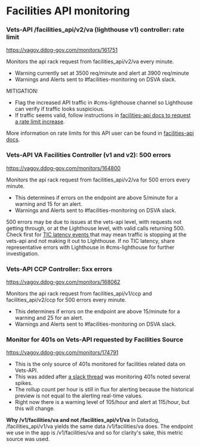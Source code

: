 # Facilities API monitoring


### Vets-API /facilities_api/v2/va (lighthouse v1) controller: rate limit
https://vagov.ddog-gov.com/monitors/161751

Monitors the api rack request from facilities_api/v2/va every minute.
  - Warning currently set at 3500 req/minute and alert at 3900 req/minute
  - Warnings and Alerts sent to #facilities-monitoring on DSVA slack.
 
 MITIGATION:
  - Flag the increased API traffic in #cms-lighthouse channel so Lighthouse can verify if traffic looks suspicious.
  - If traffic seems valid, follow instructions in [facilities-api docs to request a rate limit increase](https://github.com/department-of-veterans-affairs/va.gov-team/blob/master/products/facilities/facilities-api/README.md#request-api-limit-increase).

More information on rate limits for this API user can be found in [facilities-api docs](https://github.com/department-of-veterans-affairs/va.gov-team/blob/master/products/facilities/facilities-api/README.md#lighthouse-api-userkey).

### Vets-API VA Facilities Controller (v1 and v2): 500 errors
https://vagov.ddog-gov.com/monitors/164800

Monitors the api rack request from facilities_api/v2/va for 500 errors every minute.
  - This determines if errors on the endpoint are above 5/minute for a warning and 15 for an alert.
  - Warnings and Alerts sent to #facilities-monitoring on DSVA slack.

500 errors may be due to issues at the vets-api level, with requests not getting through, or at the Lighthouse level, with valid calls returning 500. Check first for [TIC latency events ](https://vagov.ddog-gov.com/dashboard/q5b-hdg-qf6/tic-gateway-status-and-latency?refresh_mode=sliding&view=spans&from_ts=1705434183133&to_ts=1705437783133&live=true) that may mean traffic is stopping at the vets-api and not making it out to LIghthouse.  If no TIC latency, share representative errors with Lighthouse in #cms-lighthouse for further investigation. 

### Vets-API CCP Controller: 5xx errors
https://vagov.ddog-gov.com/monitors/168062

Monitors the api rack request from facilities_api/v1/ccp and facilities_api/v2/ccp for 500 errors every minute.
  - This determines if errors on the endpoint are above 15/minute for a warning and 25 for an alert.
  - Warnings and Alerts sent to #facilities-monitoring on DSVA slack.

### Monitor for 401s on Vets-API requested by Facilities Source
https://vagov.ddog-gov.com/monitors/174791
- This is the only source of 401s monitored for facilities related data on Vets-API.
- This was added after [a slack thread](https://dsva.slack.com/archives/CJ162GDDJ/p1699018711640869) was monitoring 401s noted several spikes.
- The rollup count per hour is still in flux for alerting because the historical preview is not equal to the alerting real-time values.
- Right now there is a warning level of 105/hour and alert at 115/hour, but this will change.

**Why /v1/facilities/va and not /facilities_api/v1/va**
In Datadog, /facilities_api/v1/va yields the same data /v1/facilities/va does. The endpoint we use in the app is /v1/facilities/va and so for clarity's sake, this metric source was used.

